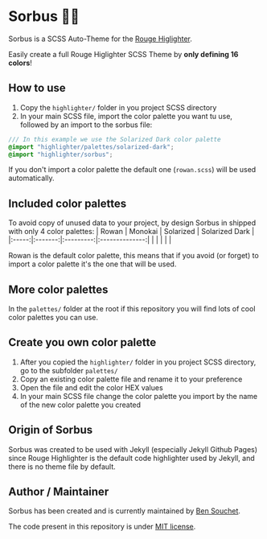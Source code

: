 # Sorbus 🌿🔴
Sorbus is a SCSS Auto-Theme for the [Rouge Higlighter](https://github.com/rouge-ruby/rouge).

Easily create a full Rouge Higlighter SCSS Theme by **only defining 16 colors**!

## How to use

1. Copy the `highlighter/` folder in you project SCSS directory
2. In your main SCSS file, import the color palette you want tu use, followed by an import to the sorbus file:
```scss
/// In this example we use the Solarized Dark color palette
@import "highlighter/palettes/solarized-dark";
@import "highlighter/sorbus";
```
If you don't import a color palette the default one (`rowan.scss`) will be used automatically.

## Included color palettes

To avoid copy of unused data to your project, by design Sorbus in shipped with only 4 color palettes:
| Rowan | Monokai | Solarized | Solarized Dark |
|:-----:|:-------:|:---------:|:--------------:|
|       |         |           |                |

Rowan is the default color palette, this means that if you avoid (or forget) to import a color palette it's the one that will be used.

## More color palettes

In the `palettes/` folder at the root if this repository you will find lots of cool color palettes you can use.

## Create you own color palette

1. After you copied the `highlighter/` folder in you project SCSS directory, go to the subfolder `palettes/`
2. Copy an existing color palette file and rename it to your preference
3. Open the file and edit the color HEX values
4. In your main SCSS file change the color palette you import by the name of the new color palette you created

## Origin of Sorbus

Sorbus was created to be used with Jekyll (especially Jekyll Github Pages) since Rouge Highlighter is the default code highlighter used by Jekyll, and there is no theme file by default.

## Author / Maintainer

Sorbus has been created and is currently maintained by [Ben Souchet](https://github.com/BenSouchet).

The code present in this repository is under [MIT license](https://github.com/BenSouchet/sorbus/blob/main/LICENSE).
